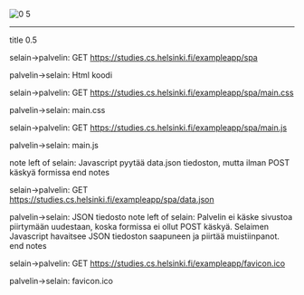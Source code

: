 
![0 5](https://user-images.githubusercontent.com/50097749/189153476-2a7e7122-920b-49fe-a7f2-90167a3c662a.png)


----------------------------  

title 0.5

selain->palvelin: GET https://studies.cs.helsinki.fi/exampleapp/spa

palvelin->selain: Html koodi

selain->palvelin: GET https://studies.cs.helsinki.fi/exampleapp/spa/main.css 

palvelin->selain: main.css

selain->palvelin: GET https://studies.cs.helsinki.fi/exampleapp/spa/main.js 

palvelin->selain: main.js

note left of selain:
Javascript pyytää data.json tiedoston, mutta ilman POST käskyä formissa
end notes

selain->palvelin: GET https://studies.cs.helsinki.fi/exampleapp/spa/data.json

palvelin->selain: JSON tiedosto
note left of selain:
Palvelin ei käske sivustoa piirtymään uudestaan, koska formissa ei ollut POST käskyä.
Selaimen Javascript havaitsee JSON tiedoston saapuneen ja piirtää muistiinpanot.
end notes

selain->palvelin: GET https://studies.cs.helsinki.fi/exampleapp/favicon.ico

palvelin->selain: favicon.ico

